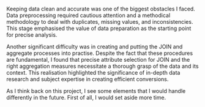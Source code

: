 Keeping data clean and accurate was one of the biggest obstacles I faced. 
Data preprocessing required cautious attention and a methodical methodology to deal with duplicates, missing values, and inconsistencies.
This stage emphasised the value of data preparation as the starting point for precise analysis.

Another significant difficulty was in creating and putting the JOIN and aggregate processes into practise. 
Despite the fact that these procedures are fundamental, I found that precise attribute selection for JOIN and the right aggregation measures necessitate a thorough grasp of the data and its context. 
This realisation highlighted the significance of in-depth data research and subject expertise in creating efficient conversions.

As I think back on this project, I see some elements that I would handle differently in the future. 
First of all, I would set aside more time.
